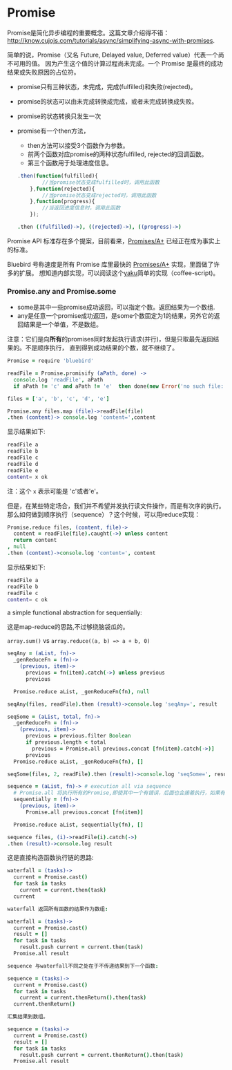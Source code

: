 # Promise

Promise是简化异步编程的重要概念。这篇文章介绍得不错：http://know.cujojs.com/tutorials/async/simplifying-async-with-promises.

简单的说，Promise（又名 Future, Delayed value, Deferred value）代表一个尚不可用的值。
因为产生这个值的计算过程尚未完成。一个 Promise 是最终的成功结果或失败原因的占位符。

* promise只有三种状态，未完成，完成(fulfilled)和失败(rejected)。
* promise的状态可以由未完成转换成完成，或者未完成转换成失败。
* promise的状态转换只发生一次
* promise有一个then方法，
  * then方法可以接受3个函数作为参数。
  * 前两个函数对应promise的两种状态fulfilled, rejected的回调函数。
  * 第三个函数用于处理进度信息。

  ```js
  .then(function(fulfilled){
          //当promise状态变成fulfilled时，调用此函数
      },function(rejected){
          //当promise状态变成rejected时，调用此函数
      },function(progress){
          //当返回进度信息时，调用此函数
      });
  ```

  ```coffee
  .then ((fulfilled)->), ((rejected)->), ((progress)->)
  ```


Promise API 标准存在多个提案，目前看来，[Promises/A+][promisesAplus] 已经正在成为事实上的标准。

Bluebird 号称速度是所有 Promise 库里最快的 [Promises/A+][promisesAplus] 实现，里面做了许多的扩展。 想知道内部实现，可以阅读这个[yaku](https://github.com/ysmood/yaku)简单的实现（coffee-script)。



### Promise.any and Promise.some

* some是其中一些promise成功返回，可以指定个数。返回结果为一个数组.
* any是任意一个promise成功返回，是some个数固定为1的结果，另外它的返回结果是一个单值，不是数组。

注意：它们是向**所有**的promises同时发起执行请求(并行)，但是只取最先返回结果的。不是顺序执行，
直到得到成功结果的个数，就不继续了。


```coffee
Promise = require 'bluebird'

readFile = Promise.promisify (aPath, done) ->
  console.log 'readFile', aPath
  if aPath != 'c' and aPath != 'e'  then done(new Error('no such file:'+aPath)) else done(null, aPath+'ok')

files = ['a', 'b', 'c', 'd', 'e']

Promise.any files.map (file)->readFile(file)
.then (content)-> console.log 'content=',content

```
显示结果如下:

```bash
readFile a
readFile b
readFile c
readFile d
readFile e
content= x ok
```
注：这个 `x` 表示可能是 'c'或者'e'。

但是，在某些特定场合，我们并不希望并发执行读文件操作，而是有次序的执行。
那么如何做到顺序执行（sequence）？这个时候，可以用reduce实现：

```coffee
Promise.reduce files, (content, file)->
  content = readFile(file).caught(->) unless content
  return content
, null
.then (content)->console.log 'content=', content
```

显示结果如下:

```bash
readFile a
readFile b
readFile c
content= c ok
```

a simple functional abstraction for sequentially:

这是map-reduce的思路,不过够绕脑袋瓜的。

`array.sum()` vs `array.reduce((a, b) => a + b, 0)`

```coffee
seqAny = (aList, fn)->
  _genReduceFn = (fn)->
    (previous, item)->
      previous = fn(item).catch(->) unless previous
      previous

  Promise.reduce aList, _genReduceFn(fn), null

seqAny(files, readFile).then (result)->console.log 'seqAny=', result

seqSome = (aList, total, fn)->
  _genReduceFn = (fn)->
    (previous, item)->
      previous = previous.filter Boolean
      if previous.length < total
        previous = Promise.all previous.concat [fn(item).catch(->)]
      previous
  Promise.reduce aList, _genReduceFn(fn), []

seqSome(files, 2, readFile).then (result)->console.log 'seqSome=', result

sequence = (aList, fn)-> # execution all via sequence
  # Promise.all 将执行所有的Promise,即使其中一个有错误，后面也会接着执行，如果有错误则报错。
  sequentially = (fn)->
    (previous, item)->
      Promise.all previous.concat [fn(item)]

  Promise.reduce aList, sequentially(fn), []

sequence files, (i)->readFile(i).catch(->)
.then (result)->console.log result

```

这是直接构造函数执行链的思路:

```coffee
waterfall = (tasks)->
  current = Promise.cast()
  for task in tasks
    current = current.then(task)
  current

waterfall 返回所有函数的结果作为数组:

waterfall = (tasks)->
  current = Promise.cast()
  result = []
  for task in tasks
    result.push current = current.then(task)
  Promise.all result

sequence 与waterfall不同之处在于不传递结果到下一个函数:

sequence = (tasks)->
  current = Promise.cast()
  for task in tasks
    current = current.thenReturn().then(task)
  current.thenReturn()

汇集结果到数组。

sequence = (tasks)->
  current = Promise.cast()
  result = []
  for task in tasks
    result.push current = current.thenReturn().then(task)
  Promise.all result


```


[promisesAplus]:https://promisesaplus.com/

